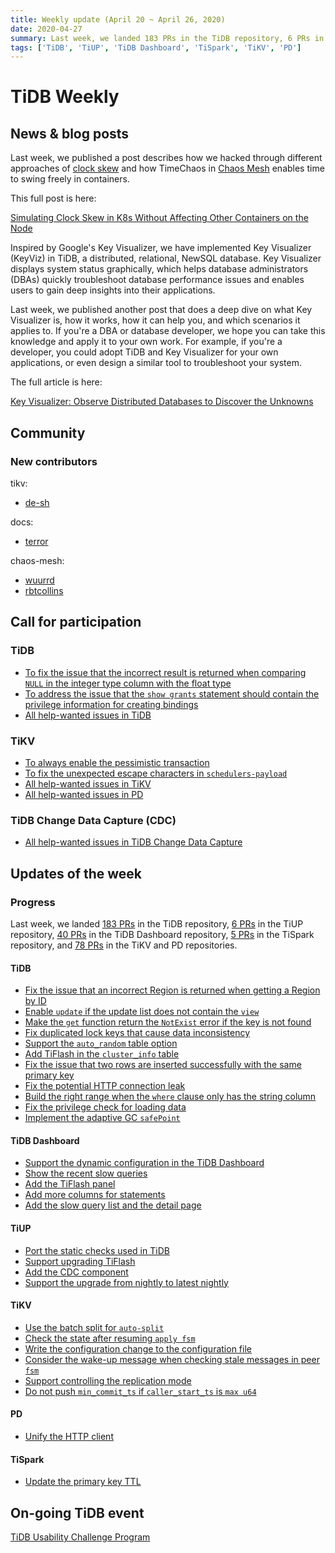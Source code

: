 ```yaml
---
title: Weekly update (April 20 ~ April 26, 2020)
date: 2020-04-27
summary: Last week, we landed 183 PRs in the TiDB repository, 6 PRs in the TiUP repository, 40 PRs in the TiDB Dashboard repository, 5 PRs in the TiSpark repository, and 78 PRs in the TiKV and PD repositories.
tags: ['TiDB', 'TiUP', 'TiDB Dashboard', 'TiSpark', 'TiKV', 'PD']
---
```


# TiDB Weekly

## News & blog posts

Last week, we published a post describes how we hacked through different approaches of [clock skew](https://en.wikipedia.org/wiki/Clock_skew#On_a_network) and how TimeChaos in [Chaos Mesh](https://github.com/pingcap/chaos-mesh) enables time to swing freely in containers.

This full post is here:

[Simulating Clock Skew in K8s Without Affecting Other Containers on the Node](https://pingcap.com/blog/simulating-clock-skew-in-k8s-without-affecting-other-containers-on-node/)

Inspired by Google's Key Visualizer, we have implemented Key Visualizer (KeyViz) in TiDB, a distributed, relational, NewSQL database. Key Visualizer displays system status graphically, which helps database administrators (DBAs) quickly troubleshoot database performance issues and enables users to gain deep insights into their applications.

Last week, we published another post that does a deep dive on what Key Visualizer is, how it works, how it can help you, and which scenarios it applies to. If you're a DBA or database developer, we hope you can take this knowledge and apply it to your own work. For example, if you're a developer, you could adopt TiDB and Key Visualizer for your own applications, or even design a similar tool to troubleshoot your system.

The full article is here:

[Key Visualizer: Observe Distributed Databases to Discover the Unknowns](https://pingcap.com/blog/observe-distributed-databases-to-discover-unknowns/)

## Community

### New contributors

tikv:

* [de-sh](https://github.com/de-sh)

docs:

* [terror](https://github.com/terror)

chaos-mesh:

* [wuurrd](https://github.com/wuurrd)
* [rbtcollins](https://github.com/rbtcollins)

## Call for participation

### TiDB

* [To fix the issue that the incorrect result is returned when comparing `NULL` in the integer type column with the float type](https://github.com/pingcap/tidb/issues/16788)
* [To address the issue that the `show grants` statement should contain the privilege information for creating bindings](https://github.com/pingcap/tidb/issues/16749)
* [All help-wanted issues in TiDB](https://github.com/pingcap/tidb/issues?q=is%3Aopen+is%3Aissue+label%3Ahelp-wanted)

### TiKV

* [To always enable the pessimistic transaction](https://github.com/tikv/tikv/issues/7652)
* [To fix the unexpected escape characters in `schedulers-payload`](https://github.com/pingcap/pd/issues/2367)
* [All help-wanted issues in TiKV](https://github.com/tikv/tikv/issues?q=is%3Aopen+is%3Aissue+label%3Astatus%2Fhelp-wanted)
* [All help-wanted issues in PD](https://github.com/pingcap/pd/issues?q=is%3Aissue+is%3Aopen+label%3Astatus%2Fhelp-wanted)

### TiDB Change Data Capture (CDC)

* [All help-wanted issues in TiDB Change Data Capture](https://github.com/pingcap/ticdc/issues?q=is%3Aissue+is%3Aopen+label%3A%22help+wanted%22)

## Updates of the week

### Progress

Last week, we landed [183 PRs](https://github.com/pingcap/tidb/pulls?q=is%3Apr+is%3Amerged+merged%3A2020-04-20..2020-04-26+) in the TiDB repository, [6 PRs](https://github.com/pingcap-incubator/tiup/pulls?q=is%3Apr+is%3Amerged+merged%3A2020-04-20..2020-04-26+) in the TiUP repository, [40 PRs](https://github.com/pingcap-incubator/tidb-dashboard/pulls?q=is%3Apr+is%3Amerged+merged%3A2020-04-20..2020-04-26) in the TiDB Dashboard repository, [5 PRs](https://github.com/pingcap/tispark/pulls?q=is%3Apr+is%3Amerged+merged%3A2020-04-20..2020-04-26+) in the TiSpark repository, and [78 PRs](https://github.com/tikv/tikv/pulls?q=is%3Apr+is%3Amerged+merged%3A2020-04-20..2020-04-26+) in the TiKV and PD repositories.

#### TiDB

* [Fix the issue that an incorrect Region is returned when getting a Region by ID](https://github.com/pingcap/tidb/pull/16793)
* [Enable `update` if the update list does not contain the `view`](https://github.com/pingcap/tidb/pull/16787)
* [Make the `get` function return the `NotExist` error if the key is not found](https://github.com/pingcap/tidb/pull/16771)
* [Fix duplicated lock keys that cause data inconsistency](https://github.com/pingcap/tidb/pull/16752)
* [Support the `auto_random` table option](https://github.com/pingcap/tidb/pull/16750)
* [Add TiFlash in the `cluster_info` table](https://github.com/pingcap/tidb/pull/16684)
* [Fix the issue that two rows are inserted successfully with the same primary key](https://github.com/pingcap/tidb/pull/16672)
* [Fix the potential HTTP connection leak](https://github.com/pingcap/tidb/pull/16656)
* [Build the right range when the `where` clause only has the string column](https://github.com/pingcap/tidb/pull/16645)
* [Fix the privilege check for loading data](https://github.com/pingcap/tidb/pull/16607)
* [Implement the adaptive GC `safePoint`](https://github.com/pingcap/tidb/pull/16550)

#### TiDB Dashboard

* [Support the dynamic configuration in the TiDB Dashboard](https://github.com/pingcap-incubator/tidb-dashboard/pull/377)
* [Show the recent slow queries](https://github.com/pingcap-incubator/tidb-dashboard/pull/424)
* [Add the TiFlash panel](https://github.com/pingcap-incubator/tidb-dashboard/pull/407)
* [Add more columns for statements](https://github.com/pingcap-incubator/tidb-dashboard/pull/399)
* [Add the slow query list and the detail page](https://github.com/pingcap-incubator/tidb-dashboard/pull/398)

#### TiUP

* [Port the static checks used in TiDB](https://github.com/pingcap-incubator/tiup/pull/178)
* [Support upgrading TiFlash](https://github.com/pingcap-incubator/tiup-cluster/pull/330)
* [Add the CDC component](https://github.com/pingcap-incubator/tiup-cluster/pull/320)
* [Support the upgrade from nightly to latest nightly](https://github.com/pingcap-incubator/tiup-cluster/pull/306)

#### TiKV

* [Use the batch split for `auto-split`](https://github.com/tikv/tikv/pull/7654)
* [Check the state after resuming `apply fsm`](https://github.com/tikv/tikv/pull/7612)
* [Write the configuration change to the configuration file](https://github.com/tikv/tikv/pull/7596)
* [Consider the wake-up message when checking stale messages in peer `fsm`](https://github.com/tikv/tikv/pull/7592)
* [Support controlling the replication mode](https://github.com/tikv/tikv/pull/7586)
* [Do not push `min_commit_ts` if `caller_start_ts` is `max u64`](https://github.com/tikv/tikv/pull/7639)

#### PD

* [Unify the HTTP client](https://github.com/pingcap/pd/pull/2368)

#### TiSpark

* [Update the primary key TTL](https://github.com/pingcap/tispark/pull/1409)

## On-going TiDB event

[TiDB Usability Challenge Program](https://pingcap.com/community/tidb-usability-challenge/)
